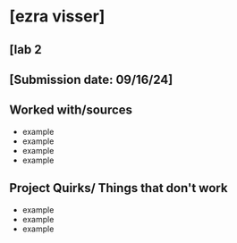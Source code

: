 # [ezra visser]
## [lab 2
## [Submission date: 09/16/24]
## Worked with/sources 
* example
* example
* example
* example
## Project Quirks/ Things that don't work
* example
* example
* example
